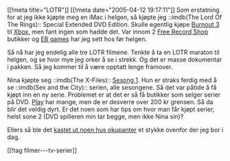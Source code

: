 [[!meta  title="LOTR"]]
[[!meta  date="2005-04-12 19:17:11"]]
Som erstatning for at jeg ikke kjøpte meg en iMac i helgen, så kjøpte jeg ::imdb(The Lord Of The Rings):: Special Extended DVD Edition. Skulle egentlig kjøpe <a href="http://www.eagames.com/official/burnout/burnout3/us/home.jsp">Burnout 3</a> til <a href="http://www.microsoft.com/xbox/">Xbox</a>, men fant ingen som hadde det. Var innom 2 <a href="http://www.freerecordshop.no/">Free Record Shop</a> butikker og <a href="http://www.ebgames.no/">EB games</a> har jeg sett hos før helgen.

Så nå har jeg endelig alle tre LOTR filmene. Tenkte å ta en LOTR maraton til helgen, og se hvor mye jeg orker å se i strekk. Og det er masse dokumentar i pakken. Så jeg kommer til å være opptatt lenge framover.

Nina kjøpte seg ::imdb(The X-Files):: <a href="http://www.tvtome.com/XFiles/eplist.html#s1">Sesong 1</a>. Hun er straks ferdig med å se ::imdb(Sex and the City):: serien, alle sesongene. Så det var påtide å få kjøpt inn en ny serie. Problemet er at det er så få butikker som selger serier på DVD. <a href="http://www.play.com/">Play</a> har mange, men de er desverre over 200 kr grensen. Så da blir det veldig dyrt. Er det noen som har tips om hvor man får kjøpt serier, helst sone 2 (DVD spilleren min tar begge, men ikke Nina sin)?

Ellers så ble det <a href="http://www.vg.no/pub/vgart.hbs?artid=273509">kastet ut noen hus okupanter</a> et stykke ovenfor der jeg bor i dag.

[[!tag  filmer---tv-serier]]
